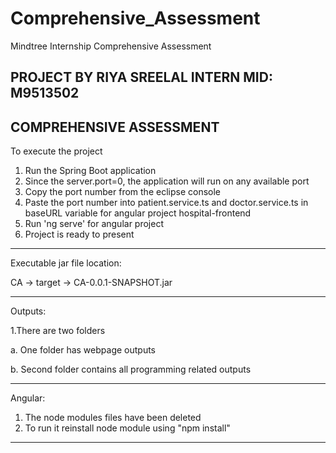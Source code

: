 # Comprehensive_Assessment
Mindtree Internship Comprehensive Assessment

PROJECT BY RIYA SREELAL		INTERN MID: M9513502
------------------------------------------------------------------------------------------------------------------------------------------------
COMPREHENSIVE ASSESSMENT
------------------------------------------------------------------------------------------------------------------------------------------------
To execute the project

1. Run the Spring Boot application 
2. Since the server.port=0, the application will run on any available port
3. Copy the port number from the eclipse console
4. Paste the port number into patient.service.ts and doctor.service.ts in 
   baseURL variable for angular project hospital-frontend
5. Run 'ng serve' for angular project
6. Project is ready to present 

------------------------------------------------------------------------------------------------------------------------------------------------
Executable jar file location:

CA -> target -> CA-0.0.1-SNAPSHOT.jar

------------------------------------------------------------------------------------------------------------------------------------------------
Outputs:

1.There are two folders

a. One folder has webpage outputs

b. Second folder contains all programming related outputs

------------------------------------------------------------------------------------------------------------------------------------------------
Angular:

1. The node modules files have been deleted
2. To run it reinstall node module using "npm install"

------------------------------------------------------------------------------------------------------------------------------------------------
